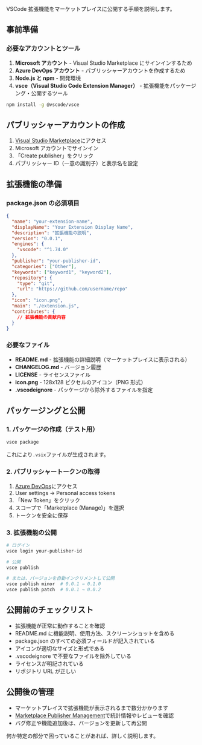 VSCode 拡張機能をマーケットプレイスに公開する手順を説明します。

## 事前準備

### 必要なアカウントとツール

1. **Microsoft アカウント** - Visual Studio Marketplace にサインインするため
2. **Azure DevOps アカウント** - パブリッシャーアカウントを作成するため
3. **Node.js と npm** - 開発環境
4. **vsce（Visual Studio Code Extension Manager）** - 拡張機能をパッケージング・公開するツール

```bash
npm install -g @vscode/vsce
```

## パブリッシャーアカウントの作成

1. [Visual Studio Marketplace](https://marketplace.visualstudio.com/manage)にアクセス
2. Microsoft アカウントでサインイン
3. 「Create publisher」をクリック
4. パブリッシャー ID（一意の識別子）と表示名を設定

## 拡張機能の準備

### package.json の必須項目

```json
{
  "name": "your-extension-name",
  "displayName": "Your Extension Display Name",
  "description": "拡張機能の説明",
  "version": "0.0.1",
  "engines": {
    "vscode": "^1.74.0"
  },
  "publisher": "your-publisher-id",
  "categories": ["Other"],
  "keywords": ["keyword1", "keyword2"],
  "repository": {
    "type": "git",
    "url": "https://github.com/username/repo"
  },
  "icon": "icon.png",
  "main": "./extension.js",
  "contributes": {
    // 拡張機能の貢献内容
  }
}
```

### 必要なファイル

- **README.md** - 拡張機能の詳細説明（マーケットプレイスに表示される）
- **CHANGELOG.md** - バージョン履歴
- **LICENSE** - ライセンスファイル
- **icon.png** - 128x128 ピクセルのアイコン（PNG 形式）
- **.vscodeignore** - パッケージから除外するファイルを指定

## パッケージングと公開

### 1. パッケージの作成（テスト用）

```bash
vsce package
```

これにより`.vsix`ファイルが生成されます。

### 2. パブリッシャートークンの取得

1. [Azure DevOps](https://dev.azure.com/)にアクセス
2. User settings → Personal access tokens
3. 「New Token」をクリック
4. スコープで「Marketplace (Manage)」を選択
5. トークンを安全に保存

### 3. 拡張機能の公開

```bash
# ログイン
vsce login your-publisher-id

# 公開
vsce publish

# または、バージョンを自動インクリメントして公開
vsce publish minor  # 0.0.1 → 0.1.0
vsce publish patch  # 0.0.1 → 0.0.2
```

## 公開前のチェックリスト

- 拡張機能が正常に動作することを確認
- README.md に機能説明、使用方法、スクリーンショットを含める
- package.json のすべての必須フィールドが記入されている
- アイコンが適切なサイズと形式である
- .vscodeignore で不要なファイルを除外している
- ライセンスが明記されている
- リポジトリ URL が正しい

## 公開後の管理

- マーケットプレイスで拡張機能が表示されるまで数分かかります
- [Marketplace Publisher Management](https://marketplace.visualstudio.com/manage)で統計情報やレビューを確認
- バグ修正や機能追加後は、バージョンを更新して再公開

何か特定の部分で困っていることがあれば、詳しく説明します。
